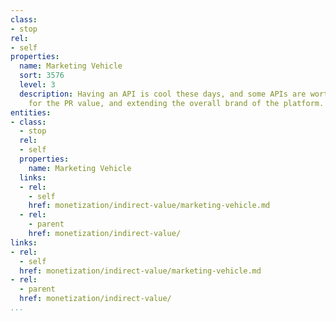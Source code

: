 ```yaml
---
class:
- stop
rel:
- self
properties:
  name: Marketing Vehicle
  sort: 3576
  level: 3
  description: Having an API is cool these days, and some APIs are worth just having
    for the PR value, and extending the overall brand of the platform.
entities:
- class:
  - stop
  rel:
  - self
  properties:
    name: Marketing Vehicle
  links:
  - rel:
    - self
    href: monetization/indirect-value/marketing-vehicle.md
  - rel:
    - parent
    href: monetization/indirect-value/
links:
- rel:
  - self
  href: monetization/indirect-value/marketing-vehicle.md
- rel:
  - parent
  href: monetization/indirect-value/
...
```

